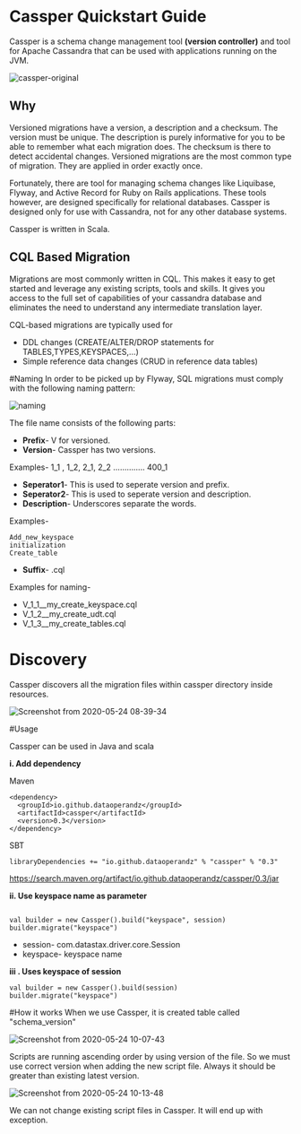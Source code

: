 # Cassper Quickstart Guide



Cassper is a schema change management tool **(version controller)** and tool for Apache Cassandra that can be used with applications running on the JVM.

![cassper-original](https://user-images.githubusercontent.com/65799952/82756510-53b45980-9df8-11ea-9e9c-215639d6e0b1.png)


## Why
Versioned migrations have a version, a description and a checksum. The version must be unique. The description is purely informative for you to be able to remember what each migration does. The checksum is there to detect accidental changes. Versioned migrations are the most common type of migration. They are applied in order exactly once.

 Fortunately, there are tool for managing schema changes like Liquibase, Flyway, and Active Record for Ruby on Rails applications. These tools however, are designed specifically for relational databases.  Cassper is designed only for use with Cassandra, not for any other database systems.

Cassper is written in Scala. 


## CQL Based Migration
Migrations are most commonly written in CQL. This makes it easy to get started and leverage any existing scripts, tools and skills. It gives you access to the full set of capabilities of your cassandra database and eliminates the need to understand any intermediate translation layer.

CQL-based migrations are typically used for

- DDL changes (CREATE/ALTER/DROP statements for TABLES,TYPES,KEYSPACES,…)
- Simple reference data changes (CRUD in reference data tables)

#Naming
In order to be picked up by Flyway, SQL migrations must comply with the following naming pattern:

![naming](https://user-images.githubusercontent.com/9468378/82719687-6f214680-9cca-11ea-9119-8abedadd4846.png)

The file name consists of the following parts:
- **Prefix**- V for versioned.
 - **Version**- Cassper has two versions.
  
 Examples- 1_1 , 1_2, 2_1, 2_2 ………….. 400_1
 - **Seperator1**- This is used to seperate version and prefix.
  - **Seperator2**- This is used to seperate version and description.
 -  **Description**-  Underscores separate the words.
  
  Examples- 
  ```
 Add_new_keyspace
initialization
Create_table
  ```
  - **Suffix**- .cql
  
  Examples for naming- 
  - V_1_1__my_create_keyspace.cql
  - V_1_2__my_create_udt.cql
  - V_1_3__my_create_tables.cql
  
  # Discovery
  Cassper discovers all the migration files within cassper directory inside resources.
  
  ![Screenshot from 2020-05-24 08-39-34](https://user-images.githubusercontent.com/65799952/82746857-ed0c4d00-9db1-11ea-8141-abbc5bd83860.png)

#Usage

Cassper can be used in Java and scala

**i. Add dependency**

Maven
```
<dependency>
  <groupId>io.github.dataoperandz</groupId>
  <artifactId>cassper</artifactId>
  <version>0.3</version>
</dependency>
```

SBT

```$xslt
libraryDependencies += "io.github.dataoperandz" % "cassper" % "0.3"
```

https://search.maven.org/artifact/io.github.dataoperandz/cassper/0.3/jar

**ii. Use keyspace name as parameter**
  ```

val builder = new Cassper().build("keyspace", session)
builder.migrate("keyspace")
```
- session- com.datastax.driver.core.Session
- keyspace- keyspace name

**iii . Uses keyspace of session**
```
val builder = new Cassper().build(session)
builder.migrate("keyspace")
```
#How it works
When we use Cassper, it is created table called "schema_version"

![Screenshot from 2020-05-24 10-07-43](https://user-images.githubusercontent.com/65799952/82746912-6efc7600-9db2-11ea-82e1-bba8d630590e.png)

Scripts are running ascending order by using version of the file. So we must use correct version when adding the new script file. Always it should be greater than existing latest version.

![Screenshot from 2020-05-24 10-13-48](https://user-images.githubusercontent.com/65799952/82746922-863b6380-9db2-11ea-8da3-2ed8a5203773.png)

We can not change existing script files in Cassper. It will end up with exception.
